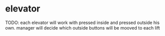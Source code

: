 # elevator


TODO:
each elevator will work with pressed inside and pressed outside his own.
manager will decide which outside buttons will be mooved to each lift